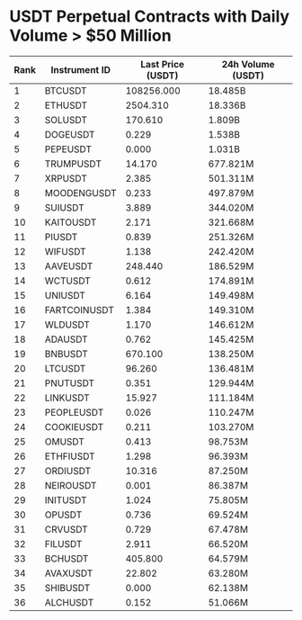 # USDT Perpetual Contracts with Daily Volume > $50 Million

| Rank | Instrument ID | Last Price (USDT) | 24h Volume (USDT) |
|------|---------------|-------------------|-------------------|
| 1 | BTCUSDT | 108256.000 | 18.485B |
| 2 | ETHUSDT | 2504.310 | 18.336B |
| 3 | SOLUSDT | 170.610 | 1.809B |
| 4 | DOGEUSDT | 0.229 | 1.538B |
| 5 | PEPEUSDT | 0.000 | 1.031B |
| 6 | TRUMPUSDT | 14.170 | 677.821M |
| 7 | XRPUSDT | 2.385 | 501.311M |
| 8 | MOODENGUSDT | 0.233 | 497.879M |
| 9 | SUIUSDT | 3.889 | 344.020M |
| 10 | KAITOUSDT | 2.171 | 321.668M |
| 11 | PIUSDT | 0.839 | 251.326M |
| 12 | WIFUSDT | 1.138 | 242.420M |
| 13 | AAVEUSDT | 248.440 | 186.529M |
| 14 | WCTUSDT | 0.612 | 174.891M |
| 15 | UNIUSDT | 6.164 | 149.498M |
| 16 | FARTCOINUSDT | 1.384 | 149.310M |
| 17 | WLDUSDT | 1.170 | 146.612M |
| 18 | ADAUSDT | 0.762 | 145.425M |
| 19 | BNBUSDT | 670.100 | 138.250M |
| 20 | LTCUSDT | 96.260 | 136.481M |
| 21 | PNUTUSDT | 0.351 | 129.944M |
| 22 | LINKUSDT | 15.927 | 111.184M |
| 23 | PEOPLEUSDT | 0.026 | 110.247M |
| 24 | COOKIEUSDT | 0.211 | 103.270M |
| 25 | OMUSDT | 0.413 | 98.753M |
| 26 | ETHFIUSDT | 1.298 | 96.393M |
| 27 | ORDIUSDT | 10.316 | 87.250M |
| 28 | NEIROUSDT | 0.001 | 86.387M |
| 29 | INITUSDT | 1.024 | 75.805M |
| 30 | OPUSDT | 0.736 | 69.524M |
| 31 | CRVUSDT | 0.729 | 67.478M |
| 32 | FILUSDT | 2.911 | 66.520M |
| 33 | BCHUSDT | 405.800 | 64.579M |
| 34 | AVAXUSDT | 22.802 | 63.280M |
| 35 | SHIBUSDT | 0.000 | 62.138M |
| 36 | ALCHUSDT | 0.152 | 51.066M |
